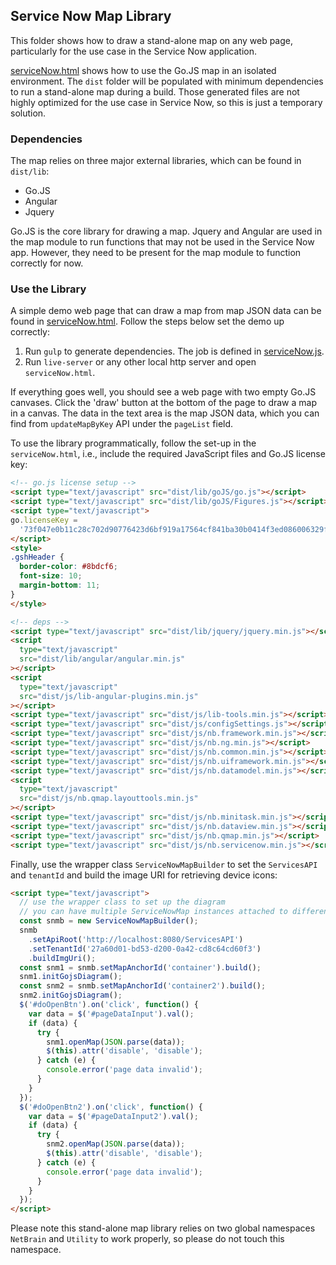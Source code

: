 ## Service Now Map Library
This folder shows how to draw a stand-alone map on any web page, particularly
for the use case in the Service Now application.

[serviceNow.html](./serviceNow.html) shows how to use the Go.JS map in an
isolated environment. The `dist` folder will be populated with minimum
dependencies to run a stand-alone map during a build. Those generated files are
not highly optimized for the use case in Service Now, so this is just a
temporary solution.

### Dependencies
The map relies on three major external libraries, which can be found in
`dist/lib`:
- Go.JS
- Angular
- Jquery

Go.JS is the core library for drawing a map. Jquery and Angular are
used in the map module to run functions that may not be used in the Service Now
app. However, they need to be present for the map module to function correctly
for now.

### Use the Library
A simple demo web page that can draw a map from map JSON data can be found in
[serviceNow.html](./serviceNow.html). Follow the steps below set the demo up
correctly:
 1. Run `gulp` to generate dependencies. The job is defined in
    [serviceNow.js](../build/gulp/serviceNow.js).
 2. Run `live-server` or any other local http server and open `serviceNow.html`.

 If everything goes well, you should see a web page with two empty Go.JS
 canvases. Click the 'draw' button at the bottom of the page to draw a map in a
 canvas. The data in the text area is the map JSON data, which you can find from
 `updateMapByKey` API under the `pageList` field.

To use the library programmatically, follow the set-up in the `serviceNow.html`, i.e.,
include the required JavaScript files and Go.JS license key:
```html
<!-- go.js license setup -->
<script type="text/javascript" src="dist/lib/goJS/go.js"></script>
<script type="text/javascript" src="dist/lib/goJS/Figures.js"></script>
<script type="text/javascript">
go.licenseKey =
  '73f047e0b11c28c702d90776423d6bf919a17564cf841ba30b0414f3ed086006329fe82804d2dc9382a81bfe137dc389d8c03c20c349563de730d4db4ae083aab73221e5120b1089f45626969eff2bf1ae6a61f497e571a288288de0fbabc29c54f7f3d557c80e';
</script>
<style>
.gshHeader {
  border-color: #8bdcf6;
  font-size: 10;
  margin-bottom: 11;
}
</style>
```
```html
<!-- deps -->
<script type="text/javascript" src="dist/lib/jquery/jquery.min.js"></script>
<script
  type="text/javascript"
  src="dist/lib/angular/angular.min.js"
></script>
<script
  type="text/javascript"
  src="dist/js/lib-angular-plugins.min.js"
></script>
<script type="text/javascript" src="dist/js/lib-tools.min.js"></script>
<script type="text/javascript" src="dist/js/configSettings.js"></script>
<script type="text/javascript" src="dist/js/nb.framework.min.js"></script>
<script type="text/javascript" src="dist/js/nb.ng.min.js"></script>
<script type="text/javascript" src="dist/js/nb.common.min.js"></script>
<script type="text/javascript" src="dist/js/nb.uiframework.min.js"></script>
<script type="text/javascript" src="dist/js/nb.datamodel.min.js"></script>
<script
  type="text/javascript"
  src="dist/js/nb.qmap.layouttools.min.js"
></script>
<script type="text/javascript" src="dist/js/nb.minitask.min.js"></script>
<script type="text/javascript" src="dist/js/nb.dataview.min.js"></script>
<script type="text/javascript" src="dist/js/nb.qmap.min.js"></script>
<script type="text/javascript" src="dist/js/nb.servicenow.min.js"></script>
```

Finally, use the wrapper class `ServiceNowMapBuilder` to set the `ServicesAPI` and
`tenantId` and build the image URI for retrieving device icons:
```html
<script type="text/javascript">
  // use the wrapper class to set up the diagram
  // you can have multiple ServiceNowMap instances attached to different anchors
  const snmb = new ServiceNowMapBuilder();
  snmb
    .setApiRoot('http://localhost:8080/ServicesAPI')
    .setTenantId('27a60d01-bd53-d200-0a42-cd8c64cd60f3')
    .buildImgUri();
  const snm1 = snmb.setMapAnchorId('container').build();
  snm1.initGojsDiagram();
  const snm2 = snmb.setMapAnchorId('container2').build();
  snm2.initGojsDiagram();
  $('#doOpenBtn').on('click', function() {
    var data = $('#pageDataInput').val();
    if (data) {
      try {
        snm1.openMap(JSON.parse(data));
        $(this).attr('disable', 'disable');
      } catch (e) {
        console.error('page data invalid');
      }
    }
  });
  $('#doOpenBtn2').on('click', function() {
    var data = $('#pageDataInput2').val();
    if (data) {
      try {
        snm2.openMap(JSON.parse(data));
        $(this).attr('disable', 'disable');
      } catch (e) {
        console.error('page data invalid');
      }
    }
  });
</script>
```

Please note this stand-alone map library relies on two global namespaces
`NetBrain` and `Utility` to work properly, so please do not touch this
namespace.
